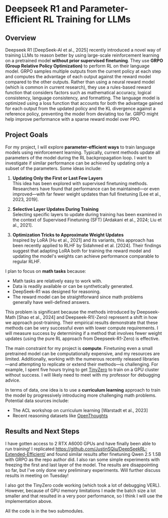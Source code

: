 # Deepseek R1 and Parameter-Efficient RL Training for LLMs

## Overview

Deepseek R1 [DeepSeek-AI et al., 2025] recently introduced a novel way of training LLMs to reason better by using large-scale reinforcement learning on a pretrained model **without prior supervised finetuning**. They use **GRPO (Group Relative Policy Optimization)** to perform RL on their language model. GRPO samples multiple outputs from the current policy at each step and computes the advantage of each output against the reward model compared to the other outputs. Rather than using a neural reward model (which is common in current research), they use a rules-based reward function that considers factors such as mathematical accuracy, logical consistency, language consistency, and formatting. The language model is optimized using a loss function that accounts for both the advantage gained for each output from the updated policy and the KL divergence against a reference policy, preventing the model from deviating too far. GRPO might help improve performance with a sparse reward model over PPO.

## Project Goals

For my project, I will explore **parameter-efficient ways** to train language models using reinforcement learning. Typically, current methods update all parameters of the model during the RL backpropagation loop. I want to investigate if similar performance can be achieved by updating only a subset of the parameters. Some ideas include:

1. **Updating Only the First or Last Few Layers**  
   This idea has been explored with supervised finetuning methods. Researchers have found that performance can be maintained—or even improved—with far fewer weight updates than full finetuning [Lee et al., 2023, 2019].

2. **Selective Layer Updates During Training**  
   Selecting specific layers to update during training has been examined in the context of Supervised Finetuning (SFT) [Ardakani et al., 2024; Liu et al., 2021].

3. **Optimization Tricks to Approximate Weight Updates**  
   Inspired by LoRA [Hu et al., 2021] and its variants, this approach has been recently applied to RLHF by Sidahmed et al. [2024]. Their findings suggest that adapting LoRA both for training the reward model and updating the model's weights can achieve performance comparable to regular RLHF.

I plan to focus on **math tasks** because:
- Math tasks are relatively easy to work with.
- Data is readily available or can be synthetically generated.
- DeepSeek-R1 was designed for reasoning.
- The reward model can be straightforward since math problems generally have well-defined answers.

This problem is significant because the methods introduced by Deepseek-Math [Shao et al., 2024] and Deepseek-R1(-Zero) represent a shift in how we approach post-training. Their empirical results demonstrate that these methods can be very successful even with lower compute requirements. I will measure success by determining if a method that involves fewer weight updates (using the pure RL approach from Deepseek-R1-Zero) is effective.

The main constraint for my project is **compute**. Finetuning even a small pretrained model can be computationally expensive, and my resources are limited. Additionally, working with the numerous recently released libraries—and attempting to replicate or extend their methods—is challenging. For example, I spent five hours trying to get [TinyZero](https://github.com/Jiayi-Pan/TinyZero) to train on a GPU cluster without success. I will likely need to meet with my professor for debugging advice.

In terms of data, one idea is to use a **curriculum learning** approach to train the model by progressively introducing more challenging math problems. Potential data sources include:
- The ACL workshop on curriculum learning [Warstadt et al., 2023]
- Recent reasoning datasets like [OpenThoughts](https://huggingface.co/datasets/open-thoughts/OpenThoughts-114k)

## Results and Next Steps

I have gotten access to 2 RTX A6000 GPUs and have finally been able to run training! I replicated https://github.com/JustinSQiu/DeepSeekRL-Extended-Efficient/ and found similar results after finetuning Qwen 2.5 1.5B with GRPO as the repo author did. I also ran some simple experiments with freezing the first and last layer of the model. The results are disappointing so far, but I've only done very preliminary experiments. Will further discuss results in meeting on Tuesday!

I also got the TinyZero code working (which took a lot of debugging VERL). However, because of GPU memory limitations I made the batch size a lot smaller and that resulted in a very poor performance, so I think I will use the implementation above.

All the code is in the two submodules.